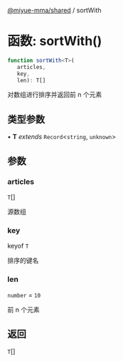 [@miyue-mma/shared](../index.md) / sortWith

# 函数: sortWith()

```ts
function sortWith<T>(
   articles, 
   key, 
   len): T[]
```

对数组进行排序并返回前 n 个元素

## 类型参数

• **T** *extends* `Record`\<`string`, `unknown`\>

## 参数

### articles

`T`[]

源数组

### key

keyof `T`

排序的键名

### len

`number` = `10`

前 n 个元素

## 返回

`T`[]
